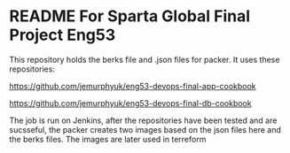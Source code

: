 # README For Sparta Global Final Project Eng53
This repository holds the berks file and .json files for packer. It uses these repositories:

https://github.com/jemurphyuk/eng53-devops-final-app-cookbook


https://github.com/jemurphyuk/eng53-devops-final-db-cookbook

The job is run on Jenkins, after the repositories have been tested and are sucsseful, the packer creates two images based on the json files here and the berks files. 
The images are later used in terreform
